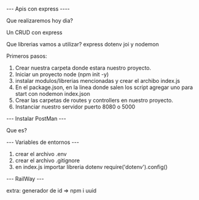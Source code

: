
--- Apis con express ----

Que realizaremos hoy dia?

Un CRUD con express

Que librerias vamos a utilizar?
express dotenv joi y nodemon

Primeros pasos:

1) Crear nuestra carpeta donde estara nuestro proyecto.
2) Iniciar un proyecto node (npm init -y)
3) instalar modulos/librerias mencionadas y crear el archibo index.js
4) En el package.json, en la linea donde salen los script agregar uno para start con nodemon index.json
5) Crear las carpetas de routes y controllers en nuestro proyecto.
6) Instanciar nuestro servidor puerto 8080 o 5000

--- Instalar PostMan ---

Que es?

--- Variables de entornos ---

1) crear el archivo .env
2) crear el archivo .gitignore
3) en index.js importar libreria dotenv require('dotenv').config()

--- RailWay ---

extra: generador de id => npm i uuid
